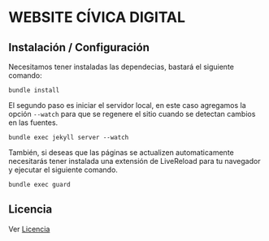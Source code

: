 WEBSITE CÍVICA DIGITAL
======================

## Instalación / Configuración

Necesitamos tener instaladas las dependecias, bastará el siguiente comando:


```console
bundle install
```

El  segundo paso es iniciar el servidor local, en este caso agregamos la
opción `--watch` para que se regenere el sitio cuando se detectan cambios en
las fuentes.

```console
bundle exec jekyll server --watch
```

También, si deseas que las páginas se actualizen automaticamente necesitarás
tener instalada una extensión de LiveReload para tu navegador y ejecutar el
siguiente comando.

```console
bundle exec guard
```

## Licencia

Ver [Licencia](/LICENSE)
